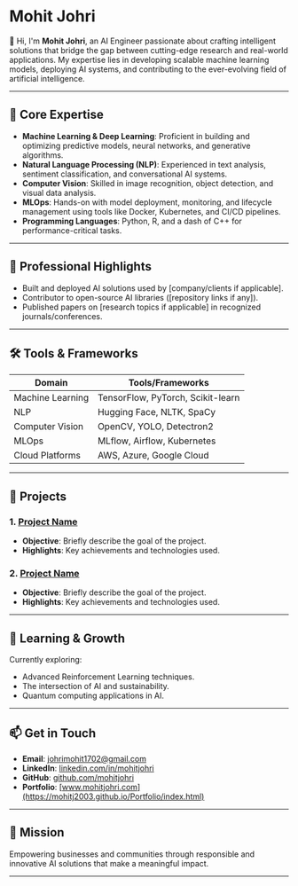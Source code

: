 # Mohit Johri

👋 Hi, I'm **Mohit Johri**, an AI Engineer passionate about crafting intelligent solutions that bridge the gap between cutting-edge research and real-world applications. My expertise lies in developing scalable machine learning models, deploying AI systems, and contributing to the ever-evolving field of artificial intelligence.

---

## 🌟 Core Expertise
- **Machine Learning & Deep Learning**: Proficient in building and optimizing predictive models, neural networks, and generative algorithms.
- **Natural Language Processing (NLP)**: Experienced in text analysis, sentiment classification, and conversational AI systems.
- **Computer Vision**: Skilled in image recognition, object detection, and visual data analysis.
- **MLOps**: Hands-on with model deployment, monitoring, and lifecycle management using tools like Docker, Kubernetes, and CI/CD pipelines.
- **Programming Languages**: Python, R, and a dash of C++ for performance-critical tasks.

---

## 🚀 Professional Highlights
- Built and deployed AI solutions used by [company/clients if applicable].
- Contributor to open-source AI libraries ([repository links if any]).
- Published papers on [research topics if applicable] in recognized journals/conferences.

---

## 🛠️ Tools & Frameworks
| **Domain**            | **Tools/Frameworks**                |
|-----------------------|------------------------------------|
| Machine Learning      | TensorFlow, PyTorch, Scikit-learn |
| NLP                  | Hugging Face, NLTK, SpaCy         |
| Computer Vision       | OpenCV, YOLO, Detectron2         |
| MLOps                | MLflow, Airflow, Kubernetes       |
| Cloud Platforms       | AWS, Azure, Google Cloud         |

---

## 📂 Projects
### 1. **[Project Name](#)**
- **Objective**: Briefly describe the goal of the project.
- **Highlights**: Key achievements and technologies used.

### 2. **[Project Name](#)**
- **Objective**: Briefly describe the goal of the project.
- **Highlights**: Key achievements and technologies used.

---

## 🌱 Learning & Growth
Currently exploring:
- Advanced Reinforcement Learning techniques.
- The intersection of AI and sustainability.
- Quantum computing applications in AI.

---

## 📫 Get in Touch
- **Email**: [johrimohit1702@gmail.com](mailto:johrimohit1702@gmail.com)
- **LinkedIn**: [linkedin.com/in/mohitjohri](https://www.linkedin.com/in/mohit-johri-321752253)
- **GitHub**: [github.com/mohitjohri](https://github.com/MohitJ2003/)
- **Portfolio**: [www.mohitjohri.com](https://mohitj2003.github.io/Portfolio/index.html)

---

## 🎯 Mission
Empowering businesses and communities through responsible and innovative AI solutions that make a meaningful impact.

---

